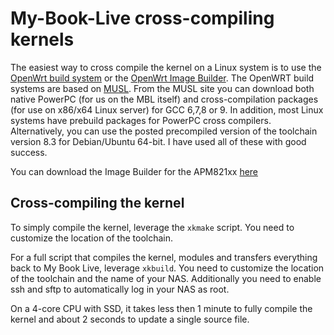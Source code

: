 # My-Book-Live cross-compiling kernels

The easiest way to cross compile the kernel on a Linux system is to use the [OpenWrt build system](https://openwrt.org/docs/guide-developer/build-system/use-buildsystem) or the [OpenWrt Image Builder](https://openwrt.org/docs/guide-user/additional-software/imagebuilder).  The OpenWRT build systems are based on [MUSL](https://musl.cc/).  From the MUSL site you can download both native PowerPC (for us on the MBL itself) and cross-compilation packages (for use on x86/x64 Linux server) for GCC 6,7,8 or 9.
In addition, most Linux systems have prebuild packages for PowerPC cross compilers.
Alternatively, you can use the posted precompiled version of the toolchain version 8.3 for Debian/Ubuntu 64-bit.
I have used all of these with good success.

You can download the Image Builder for the APM821xx [here](https://downloads.openwrt.org/snapshots/targets/apm821xx/sata/)


## Cross-compiling the kernel

To simply compile the kernel, leverage the `xkmake` script.
You need to customize the location of the toolchain.

For a full script that compiles the kernel, modules and transfers everything back to My Book Live, leverage `xkbuild`.
You need to customize the location of the toolchain and the name of your NAS.
Additionally you need to enable ssh and sftp to automatically log in your NAS as root.

On a 4-core CPU with SSD, it takes less then 1 minute to fully compile the kernel and about 2 seconds to update a single source file.

